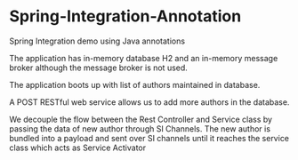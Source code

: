 # Spring-Integration-Annotation
Spring Integration demo using Java annotations

The application has in-memory database H2 and an in-memory message broker although the message broker is not used.

The application boots up with list of authors maintained in database.

A POST RESTful web service allows us to add more authors in the database.

We decouple the flow between the Rest Controller and Service class by passing the data of new author through SI Channels.
The new author is bundled into a payload and sent over SI channels until it reaches the service class which acts as Service Activator
